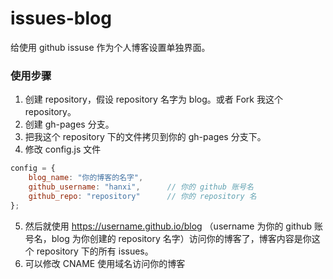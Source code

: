 # issues-blog

给使用 github issuse 作为个人博客设置单独界面。

### 使用步骤

1. 创建 repository，假设 repository 名字为 blog。或者 Fork 我这个 repository。
2. 创建 gh-pages 分支。
3. 把我这个 repository 下的文件拷贝到你的 gh-pages 分支下。
4. 修改 config.js 文件

  ```js
  config = {
      blog_name: "你的博客的名字",
      github_username: "hanxi",      // 你的 github 账号名
      github_repo: "repository"      // 你的 repository 名
  };
  ```

5. 然后就使用 https://username.github.io/blog （username 为你的 github 账号名，blog 为你创建的 repository 名字）访问你的博客了，博客内容是你这个 repository 下的所有 issues。
6. 可以修改 CNAME 使用域名访问你的博客